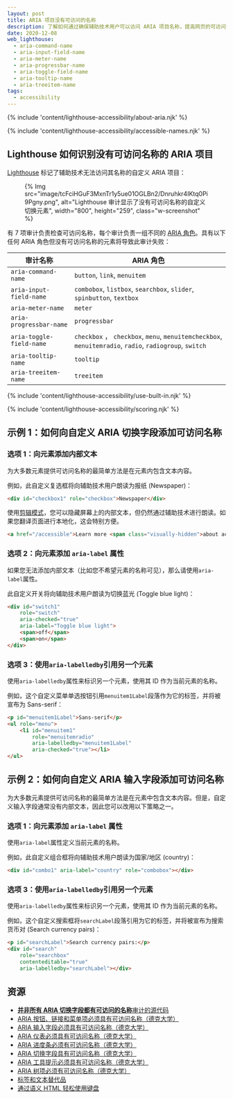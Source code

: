 ```yaml
---
layout: post
title: ARIA 项目没有可访问的名称
description: 了解如何通过确保辅助技术用户可以访问 ARIA 项目名称，提高网页的可访问性。
date: 2020-12-08
web_lighthouse:
  - aria-command-name
  - aria-input-field-name
  - aria-meter-name
  - aria-progressbar-name
  - aria-toggle-field-name
  - aria-tooltip-name
  - aria-treeitem-name
tags:
  - accessibility
---
```


{% include 'content/lighthouse-accessibility/about-aria.njk' %}

{% include 'content/lighthouse-accessibility/accessible-names.njk' %}

## Lighthouse 如何识别没有可访问名称的 ARIA 项目

[Lighthouse](https://developers.google.com/web/tools/lighthouse/) 标记了辅助技术无法访问其名称的自定义 ARIA 项目：

<figure class="w-figure">{% Img src="image/tcFciHGuF3MxnTr1y5ue01OGLBn2/Dnruhkr4IKtq0Pi9Pgny.png", alt="Lighthouse 审计显示了没有可访问名称的自定义切换元素", width="800", height="259", class="w-screenshot" %}</figure>

有 7 项审计负责检查可访问名称，每个审计负责一组不同的 [ARIA 角色](https://www.w3.org/TR/wai-aria-practices-1.1/#aria_ex)。具有以下任何 ARIA 角色但没有可访问名称的元素将导致此审计失败：

审计名称 | ARIA 角色
--- | ---
`aria-command-name` | `button`, `link`, `menuitem`
`aria-input-field-name` | `combobox`, `listbox`, `searchbox`, `slider`, `spinbutton`, `textbox`
`aria-meter-name` | `meter`
`aria-progressbar-name` | `progressbar`
`aria-toggle-field-name` | `checkbox` ， `checkbox`, `menu`, `menuitemcheckbox`, `menuitemradio`, `radio`, `radiogroup`, `switch`
`aria-tooltip-name` | `tooltip`
`aria-treeitem-name` | `treeitem`

{% include 'content/lighthouse-accessibility/use-built-in.njk' %}

{% include 'content/lighthouse-accessibility/scoring.njk' %}

## 示例 1：如何向自定义 ARIA 切换字段添加可访问名称

### 选项 1：向元素添加内部文本

为大多数元素提供可访问名称的最简单方法是在元素内包含文本内容。

例如，此自定义复选框将向辅助技术用户朗读为报纸 (Newspaper)：

```html
<div id="checkbox1" role="checkbox">Newspaper</div>
```

使用[剪辑模式](https://www.a11yproject.com/posts/2013-01-11-how-to-hide-content/)，您可以隐藏屏幕上的内部文本，但仍然通过辅助技术进行朗读。如果您翻译页面进行本地化，这会特别方便。

```html
<a href="/accessible">Learn more <span class="visually-hidden">about accessibility on web.dev</span></a>
```

### 选项 2：向元素添加 `aria-label` 属性

如果您无法添加内部文本（比如您不希望元素的名称可见），那么请使用`aria-label`属性。

此自定义开关将向辅助技术用户朗读为切换蓝光 (Toggle blue light)：

```html
<div id="switch1"
    role="switch"
    aria-checked="true"
    aria-label="Toggle blue light">
    <span>off</span>
    <span>on</span>
</div>
```

### 选项 3：使用`aria-labelledby`引用另一个元素

使用`aria-labelledby`属性来标识另一个元素，使用其 ID 作为当前元素的名称。

例如，这个自定义菜单单选按钮引用`menuitem1Label`段落作为它的标签，并将被宣布为 Sans-serif：

```html
<p id="menuitem1Label">Sans-serif</p>
<ul role="menu">
    <li id="menuitem1"
        role="menuitemradio"
        aria-labelledby="menuitem1Label"
        aria-checked="true"></li>
</ul>
```

## 示例 2：如何向自定义 ARIA 输入字段添加可访问名称

为大多数元素提供可访问名称的最简单方法是在元素中包含文本内容。但是，自定义输入字段通常没有内部文本，因此您可以改用以下策略之一。

### 选项 1：向元素添加 `aria-label` 属性

使用`aria-label`属性定义当前元素的名称。

例如，此自定义组合框将向辅助技术用户朗读为国家/地区 (country)：

```html
<div id="combo1" aria-label="country" role="combobox"></div>
```

### 选项 3：使用`aria-labelledby`引用另一个元素

使用`aria-labelledby`属性来标识另一个元素，使用其 ID 作为当前元素的名称。

例如，这个自定义搜索框将`searchLabel`段落引用为它的标签，并将被宣布为搜索货币对 (Search currency pairs)：

```html
<p id="searchLabel">Search currency pairs:</p>
<div id="search"
    role="searchbox"
    contenteditable="true"
    aria-labelledby="searchLabel"></div>
```

## 资源

- [**并非所有 ARIA 切换字段都有可访问的名称**审计的源代码](https://github.com/GoogleChrome/lighthouse/blob/master/lighthouse-core/audits/accessibility/aria-toggle-field-name.js)
- [ARIA 按钮、链接和菜单项必须具有可访问名称（德克大学）](https://dequeuniversity.com/rules/axe/4.1/aria-command-name)
- [ARIA 输入字段必须具有可访问名称（德克大学）](https://dequeuniversity.com/rules/axe/4.1/aria-input-field-name)
- [ARIA 仪表必须具有可访问名称（德克大学）](https://dequeuniversity.com/rules/axe/4.1/aria-meter-name)
- [ARIA 进度条必须有可访问名称（德克大学）](https://dequeuniversity.com/rules/axe/4.1/aria-progressbar-name)
- [ARIA 切换字段具有可访问名称（德克大学）](https://dequeuniversity.com/rules/axe/4.1/aria-toggle-field-label)
- [ARIA 工具提示必须具有可访问名称（德克大学）](https://dequeuniversity.com/rules/axe/4.1/aria-tooltip-name)
- [ARIA 树项必须有可访问名称（德克大学）](https://dequeuniversity.com/rules/axe/4.1/aria-treeitem-name)
- [标签和文本替代品](/labels-and-text-alternatives)
- [通过语义 HTML 轻松使用键盘](/use-semantic-html)
